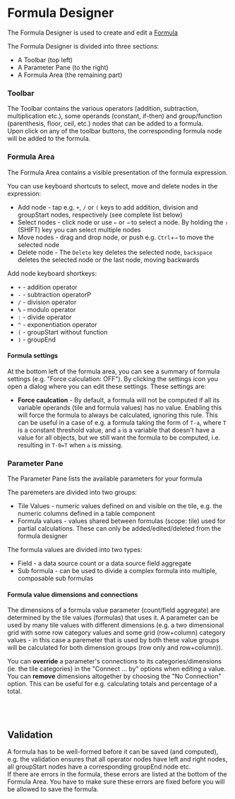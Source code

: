 # Formula Designer

The Formula Designer is used to create and edit a [Formula](../concepts.md#formula)

The Formula Designer is divided into three sections:
* A Toolbar (top left)
* A Parameter Pane (to the right)
* A Formula Area (the remaining part)

### Toolbar
The Toolbar contains the various operators (addition, subtraction, multiplication etc.), some operands (constant, if-then) and group/function (parenthesis, floor, ceil, etc.) nodes that can be added to a formula.  
Upon click on any of the toolbar buttons, the corresponding formula node will be added to the formula.


### Formula Area
The Formula Area contains a visible presentation of the formula expression.  

You can use keyboard shortcuts to select, move and delete nodes in the expression:
* Add node - tap e.g. `+`, `/` or `(` keys to add addition, division and groupStart nodes, respectively (see complete list below)
* Select nodes - click node or use `←` or `→` to select a node. By holding the `⇧` (SHIFT) key you can select multiple nodes
* Move nodes - drag and drop node, or push e.g. `Ctrl`+`→` to move the selected node
* Delete node - The `Delete` key deletes the selected node, `backspace` deletes the selected node or the last node, moving backwards

Add node keyboard shortkeys:
* `+` - addition operator
* `-` - subtraction operatorP
* `/` - division operator
* `%` - modulo operator
* `:` - divide operator
* `^` - exponentiation operator
* `(` - groupStart without function
* `)` - groupEnd

#### Formula settings
At the bottom left of the formula area, you can see a summary of formula settings (e.g. "Force calculation: OFF"). By clicking the settings icon you open a dialog where you can edit these settings. These settings are:
* **Force caulcation** - By default, a formula will not be computed if all its variable operands (tile and formula values) has no value. Enabling this will force the formula to always be calculated, ignoring this rule. This can be useful in a case of e.g. a formula taking the form of `T-a`, where `T` is a constant threshold value, and `a` is a variable that doesn't have a value for all objects, but we still want the formula to be computed, i.e. resulting in `T-0=T` when `a` is missing.

### Parameter Pane
The Parameter Pane lists the available parameters for your formula

The paremeters are divided into two groups:
* Tile Values - numeric values defined on and visible on the tile, e.g. the numeric columns defined in a table component
* Formula values - values shared between formulas (scope: tile) used for partial calculations. These can only be added/edited/deleted from the formula designer

The formula values are divided into two types:
* Field - a data source count or a data source field aggregate
* Sub formula - can be used to divide a complex formula into multiple, composable sub formulas

#### Formula value dimensions and connections
The dimensions of a formula value parameter (count/field aggregate) are determined by the tile values (formulas) that uses it. A parameter can be used by many tile values with different dimensions (e.g. a two dimensional grid with some row category values and some grid (row+column) category values - in this case a paremeter that is used by both these value groups will be calculated for both dimension groups (row only and row+column)).  
  
You can **override** a parameter's connections to its categories/dimensions (ie. the tile categories) in the "Connect ... by" options when editing a value.    
You can **remove** dimensions altogether by choosing the "No Connection" option. This can be useful for e.g. calculating totals and percentage of a total.



<br/>
<br/>

## Validation
A formula has to be well-formed before it can be saved (and computed), e.g. the validation ensures that all operator nodes have left and right nodes, all groupStart nodes have a corresponding groupEnd node etc.  
If there are errors in the formula, these errors are listed at the bottom of the Formula Area. You have to make sure these errors are fixed before you will be allowed to save the formula.